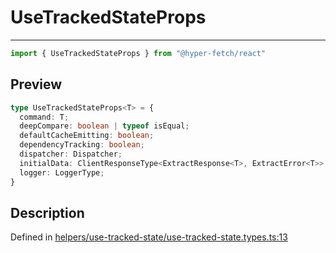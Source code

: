 

# UseTrackedStateProps

<div class="api-docs__separator" data-reactroot="">

---

</div><div class="api-docs__import" data-reactroot="">

```ts
import { UseTrackedStateProps } from "@hyper-fetch/react"
```

</div><div class="api-docs__section">

## Preview

</div><div class="api-docs__preview type">

```ts
type UseTrackedStateProps<T> = {
  command: T; 
  deepCompare: boolean | typeof isEqual; 
  defaultCacheEmitting: boolean; 
  dependencyTracking: boolean; 
  dispatcher: Dispatcher; 
  initialData: ClientResponseType<ExtractResponse<T>, ExtractError<T>> | null; 
  logger: LoggerType; 
}
```

</div><div class="api-docs__section">

## Description

</div><div class="api-docs__description"><span class="api-docs__do-not-parse">



</span></div><p class="api-docs__definition">

Defined in [helpers/use-tracked-state/use-tracked-state.types.ts:13](https://github.com/BetterTyped/hyper-fetch/blob/479dcad6/packages/react/src/helpers/use-tracked-state/use-tracked-state.types.ts#L13)

</p>